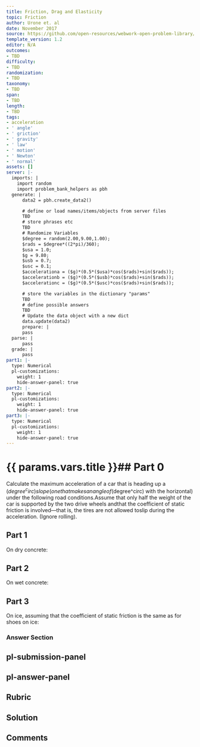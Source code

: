 ```yaml
---
title: Friction, Drag and Elasticity
topic: Friction
author: Urone et. al
date: November 2017
source: https://github.com/open-resources/webwork-open-problem-library/tree/master/Contrib/BrockPhysics/College_Physics_Urone/5.Friction_Drag_and_Elasticity/5-01.Friction/NU_U17_05_01_014.pg
template_version: 1.2
editor: N/A
outcomes:
- TBD
difficulty:
- TBD
randomization:
- TBD
taxonomy:
- TBD
span:
- TBD
length:
- TBD
tags:
- acceleration
- ' angle'
- ' griction'
- ' gravity'
- ' law'
- ' motion'
- ' Newton'
- ' normal'
assets: []
server: |-
  imports: |
    import random
    import problem_bank_helpers as pbh
  generate: |
      data2 = pbh.create_data2()

      # define or load names/items/objects from server files
      TBD
      # store phrases etc
      TBD
      # Randomize Variables
      $degree = random(2.00,9.00,1.00);
      $rads = $degree*((2*pi)/360);
      $usa = 1.0;
      $g = 9.80;
      $usb = 0.7;
      $usc = 0.1;
      $accelerationa = ($g)*(0.5*($usa)*cos($rads)+sin($rads));
      $accelerationb = ($g)*(0.5*($usb)*cos($rads)+sin($rads));
      $accelerationc = ($g)*(0.5*($usc)*cos($rads)+sin($rads));

      # store the variables in the dictionary "params"
      TBD
      # define possible answers
      TBD
      # Update the data object with a new dict
      data.update(data2)
      prepare: |
      pass
  parse: |
      pass
  grade: |
      pass
part1: |-
  type: Numerical
  pl-customizations:
    weight: 1
    hide-answer-panel: true
part2: |-
  type: Numerical
  pl-customizations:
    weight: 1
    hide-answer-panel: true
part3: |-
  type: Numerical
  pl-customizations:
    weight: 1
    hide-answer-panel: true
---
```


# {{ params.vars.title }}## Part 0 
Calculate the maximum acceleration of a car that is heading up a ($degree^circ) slope (one that makes an angle of ($degree^circ) with the horizontal) under the following road conditions.Assume that only half the weight of the car is supported by the two drive wheels andthat the coefficient of static friction is involved—that is, the tires are not allowed toslip during the acceleration. (Ignore rolling). 
## Part 1 
On dry concrete: 
## Part 2 
On wet concrete: 
## Part 3 
On ice, assuming that the coefficient of static friction is the same as for shoes on ice: 


### Answer Section 


## pl-submission-panel 


## pl-answer-panel 


## Rubric 


## Solution 


## Comments 


